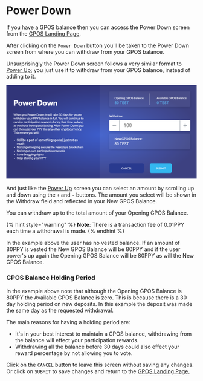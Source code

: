 # Power Down

If you have a GPOS balance then you can access the Power Down screen from the [GPOS Landing Page](gpos-landing-page.md).

After clicking on the `Power Down` button you'll be taken to the Power Down screen from where you can withdraw from your GPOS balance.

Unsurprisingly the Power Down screen follows a very similar format to [Power Up](power-up.md); you just use it to withdraw from your GPOS balance, instead of adding to it.

![](../../../.gitbook/assets/screen-shot-2020-02-12-at-2.47.05-pm.png)

And just like the [Power Up](power-up.md) screen you can select an amount by scrolling up and down using the `+` and `-` buttons. The amount you select will be shown in the Withdraw field and reflected in your New GPOS Balance.

You can withdraw up to the total amount of your Opening GPOS Balance.

{% hint style="warning" %}
**Note**: There is a transaction fee of 0.01PPY each time a withdrawal is made.
{% endhint %}

In the example above the user has no vested balance. If an amount of 80PPY is vested the New GPOS Balance will be 80PPY and if the user power's up again the Opening GPOS Balance will be 80PPY as will the New GPOS Balance.

### GPOS Balance Holding Period

In the example above note that although the Opening GPOS Balance is 80PPY the Available GPOS Balance is zero. This is because there is a 30 day holding period on new deposits. In this example  the deposit was made the same day as the requested withdrawal.

The main reasons for having a holding period are:

* It's in your best interest to maintain a GPOS balance, withdrawing from the balance will effect your participation rewards.
* Withdrawing all the balance before 30 days could also effect your reward percentage by not allowing you to vote.

Click on the `CANCEL` button to leave this screen without saving any changes. Or click on `SUBMIT` to save changes and return to the [GPOS Landing Page.](gpos-landing-page.md)

